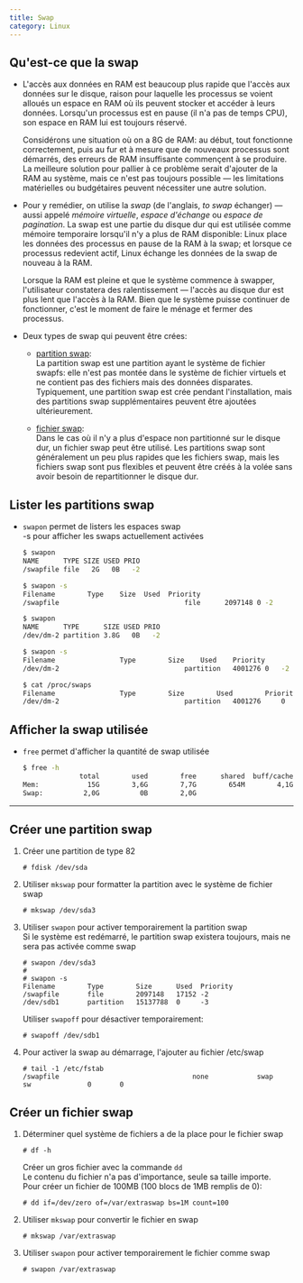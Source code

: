 ```yaml
---
title: Swap
category: Linux
---
```


## Qu'est-ce que la swap

* L'accès aux données en RAM est beaucoup plus rapide que l'accès aux données sur le disque, raison pour laquelle les processus se voient alloués un espace en RAM où ils peuvent stocker et accéder à leurs données. Lorsqu'un processus est en pause (il n'a pas de temps CPU), son espace en RAM lui est toujours réservé.

  Considérons une situation où on a 8G de RAM: au début, tout fonctionne correctement, puis au fur et à mesure que de nouveaux processus sont démarrés, des erreurs de RAM insuffisante commençent à se produire. La meilleure solution pour pallier à ce problème serait d'ajouter de la RAM au système, mais ce n'est pas toujours possible — les limitations matérielles ou budgétaires peuvent nécessiter une autre solution.

* Pour y remédier, on utilise la *swap* (de l'anglais, *to swap* échanger) — aussi appelé *mémoire virtuelle*, *espace d'échange* ou *espace de pagination*. La swap est une partie du disque dur qui est utilisée comme mémoire temporaire lorsqu'il n'y a plus de RAM disponible: Linux place les données des processus en pause de la RAM à la swap; et lorsque ce processus redevient actif, Linux échange les données de la swap de nouveau à la RAM.

  Lorsque la RAM est pleine et que le système commence à swapper, l'utilisateur constatera des ralentissement — l'accès au disque dur est plus lent que l'accès à la RAM. Bien que le système puisse continuer de fonctionner, c'est le moment de faire le ménage et fermer des processus.

* Deux types de swap qui peuvent être crées:

  * <ins>partition swap</ins>:  
     La partition swap est une partition ayant le système de fichier swapfs: elle n'est pas montée dans le système de fichier virtuels et ne contient pas des fichiers mais des données disparates. Typiquement, une partition swap est crée pendant l'installation, mais des partitions swap supplémentaires peuvent être ajoutées ultérieurement.

  * <ins>fichier swap</ins>:  
     Dans le cas où il n'y a plus d'espace non partitionné sur le disque dur, un fichier swap peut être utilisé. Les partitions swap sont généralement un peu plus rapides que les fichiers swap, mais les fichiers swap sont pus flexibles et peuvent être créés à la volée sans avoir besoin de repartitionner le disque dur.

## Lister les partitions swap

* `swapon` permet de listers les espaces swap  
  -s pour afficher les swaps actuellement activées

    ``` bash
    $ swapon
    NAME      TYPE SIZE USED PRIO
    /swapfile file   2G   0B   -2

    $ swapon -s
    Filename        Type    Size  Used  Priority
    /swapfile                               file      2097148 0 -2
    ```

    ``` bash
    $ swapon
    NAME      TYPE      SIZE USED PRIO
    /dev/dm-2 partition 3.8G   0B   -2

    $ swapon -s
    Filename                Type        Size    Used    Priority
    /dev/dm-2                               partition   4001276 0   -2

    $ cat /proc/swaps
    Filename                Type        Size        Used        Priority
    /dev/dm-2                               partition   4001276     0       -2
    ```

## Afficher la swap utilisée

* `free` permet d'afficher la quantité de swap utilisée

  ``` bash
  $ free -h
                total        used        free      shared  buff/cache   available
  Mem:            15G        3,6G        7,7G        654M        4,1G         10G
  Swap:          2,0G          0B        2,0G
  ```

---

## Créer une partition swap


1. Créer une partition de type 82

    ```
    # fdisk /dev/sda
    ```

2. Utiliser `mkswap` pour formatter la partition avec le système de fichier swap

    ```
    # mkswap /dev/sda3
    ```

3. Utiliser `swapon` pour activer temporairement la partition swap  
   Si le système est redémarré, le partition swap existera toujours, mais ne sera pas activée comme swap

    ```
    # swapon /dev/sda3
    #
    # swapon -s
    Filename        Type        Size      Used  Priority
    /swapfile       file        2097148   17152 -2
    /dev/sdb1       partition   15137788  0     -3
    ```

    Utiliser `swapoff` pour désactiver temporairement:

    ```
    # swapoff /dev/sdb1
    ```

4. Pour activer la swap au démarrage, l'ajouter au fichier /etc/swap

    ```
    # tail -1 /etc/fstab
    /swapfile                                 none            swap    sw              0       0
    ```

## Créer un fichier swap

1. Déterminer quel système de fichiers a de la place pour le fichier swap

    ```
    # df -h
    ```

   Créer un gros fichier avec la commande `dd`  
   Le contenu du fichier n'a pas d'importance, seule sa taille importe.  
   Pour créer un fichier de 100MB (100 blocs de 1MB remplis de 0):

    ```
    # dd if=/dev/zero of=/var/extraswap bs=1M count=100
    ```

2. Utiliser `mkswap` pour convertir le fichier en swap

    ```
    # mkswap /var/extraswap
    ```

3. Utiliser `swapon` pour activer temporairement le fichier comme swap

    ```
    # swapon /var/extraswap
    ```
